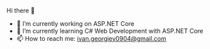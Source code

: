  Hi there 👋

- 🔭 I’m currently working on ASP.NET Core
- 🌱 I’m currently learning C# Web Development with ASP.NET Core
- 📫 How to reach me: ivan.georgiev0904@gmail.com

